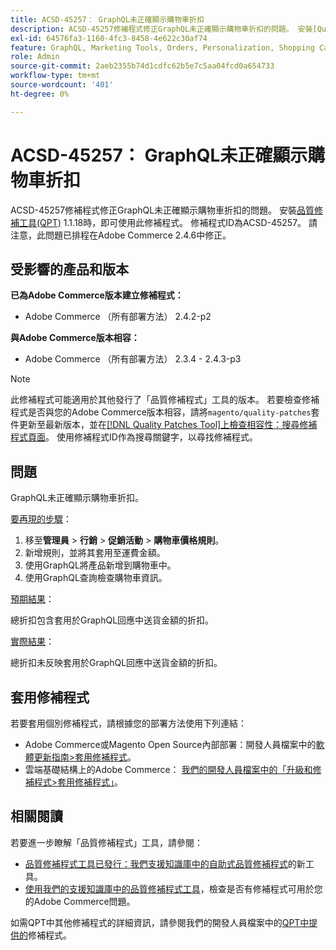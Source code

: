 ```yaml
---
title: ACSD-45257： GraphQL未正確顯示購物車折扣
description: ACSD-45257修補程式修正GraphQL未正確顯示購物車折扣的問題。 安裝[Quality Patches Tool (QPT)](/help/announcements/adobe-commerce-announcements/magento-quality-patches-released-new-tool-to-self-serve-quality-patches.md) 1.1.18後，即可使用此修補程式。 修補程式ID為ACSD-45257。 請注意，此問題已排程在Adobe Commerce 2.4.6中修正。
exl-id: 64576fa3-1160-4fc3-8458-4e622c30af74
feature: GraphQL, Marketing Tools, Orders, Personalization, Shopping Cart
role: Admin
source-git-commit: 2aeb2355b74d1cdfc62b5e7c5aa04fcd0a654733
workflow-type: tm+mt
source-wordcount: '401'
ht-degree: 0%

---
```


# ACSD-45257： GraphQL未正確顯示購物車折扣

ACSD-45257修補程式修正GraphQL未正確顯示購物車折扣的問題。 安裝[品質修補工具(QPT)](/help/announcements/adobe-commerce-announcements/magento-quality-patches-released-new-tool-to-self-serve-quality-patches.md) 1.1.18時，即可使用此修補程式。 修補程式ID為ACSD-45257。 請注意，此問題已排程在Adobe Commerce 2.4.6中修正。

## 受影響的產品和版本

**已為Adobe Commerce版本建立修補程式：**

* Adobe Commerce （所有部署方法） 2.4.2-p2

**與Adobe Commerce版本相容：**

* Adobe Commerce （所有部署方法） 2.3.4 - 2.4.3-p3

>[!NOTE]
>
>此修補程式可能適用於其他發行了「品質修補程式」工具的版本。 若要檢查修補程式是否與您的Adobe Commerce版本相容，請將`magento/quality-patches`套件更新至最新版本，並在[[!DNL Quality Patches Tool]上檢查相容性：搜尋修補程式頁面](https://experienceleague.adobe.com/tools/commerce-quality-patches/index.html?lang=zh-Hant)。 使用修補程式ID作為搜尋關鍵字，以尋找修補程式。

## 問題

GraphQL未正確顯示購物車折扣。

<u>要再現的步驟</u>：

1. 移至&#x200B;**管理員** > **行銷** > **促銷活動** > **購物車價格規則**。
1. 新增規則，並將其套用至運費金額。
1. 使用GraphQL將產品新增到購物車中。
1. 使用GraphQL查詢檢查購物車資訊。

<u>預期結果</u>：

總折扣包含套用於GraphQL回應中送貨金額的折扣。

<u>實際結果</u>：

總折扣未反映套用於GraphQL回應中送貨金額的折扣。

## 套用修補程式

若要套用個別修補程式，請根據您的部署方法使用下列連結：

* Adobe Commerce或Magento Open Source內部部署：開發人員檔案中的[軟體更新指南>套用修補程式](https://experienceleague.adobe.com/zh-hant/docs/commerce-operations/tools/quality-patches-tool/usage)。
* 雲端基礎結構上的Adobe Commerce： [我們的開發人員檔案中的「升級和修補程式>套用修補程式」](https://experienceleague.adobe.com/zh-hant/docs/commerce-cloud-service/user-guide/develop/upgrade/apply-patches)。

## 相關閱讀

若要進一步瞭解「品質修補程式」工具，請參閱：

* [品質修補程式工具已發行：我們支援知識庫中的自助式品質修補程式](/help/announcements/adobe-commerce-announcements/magento-quality-patches-released-new-tool-to-self-serve-quality-patches.md)的新工具。
* [使用我們的支援知識庫中的品質修補程式工具](/help/support-tools/patches-available-in-qpt-tool/check-patch-for-magento-issue-with-magento-quality-patches.md)，檢查是否有修補程式可用於您的Adobe Commerce問題。

如需QPT中其他修補程式的詳細資訊，請參閱我們的開發人員檔案中的[QPT中提供的](https://experienceleague.adobe.com/tools/commerce-quality-patches/index.html?lang=zh-Hant)修補程式。
